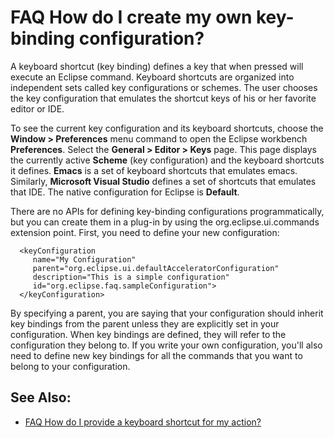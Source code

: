 

FAQ How do I create my own key-binding configuration?
=====================================================

A keyboard shortcut (key binding) defines a key that when pressed will execute an Eclipse command. Keyboard shortcuts are organized into independent sets called key configurations or schemes. The user chooses the key configuration that emulates the shortcut keys of his or her favorite editor or IDE.

To see the current key configuration and its keyboard shortcuts, choose the **Window > Preferences** menu command to open the Eclipse workbench **Preferences**. Select the **General > Editor > Keys** page. This page displays the currently active **Scheme** (key configuration) and the keyboard shortcuts it defines. **Emacs** is a set of keyboard shortcuts that emulates emacs. Similarly, **Microsoft Visual Studio** defines a set of shortcuts that emulates that IDE. The native configuration for Eclipse is **Default**.

There are no APIs for defining key-binding configurations programmatically, but you can create them in a plug-in by using the org.eclipse.ui.commands extension point. First, you need to define your new configuration:

      <keyConfiguration
         name="My Configuration"
         parent="org.eclipse.ui.defaultAcceleratorConfiguration"
         description="This is a simple configuration"
         id="org.eclipse.faq.sampleConfiguration">
      </keyConfiguration>

By specifying a parent, you are saying that your configuration should inherit key bindings from the parent unless they are explicitly set in your configuration. When key bindings are defined, they will refer to the configuration they belong to. If you write your own configuration, you'll also need to define new key bindings for all the commands that you want to belong to your configuration.

See Also:
---------

*   [FAQ How do I provide a keyboard shortcut for my action?](./FAQ_How_do_I_provide_a_keyboard_shortcut_for_my_action.md "FAQ How do I provide a keyboard shortcut for my action?")

